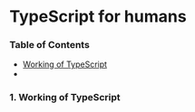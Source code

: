 # TypeScript for humans

### Table of Contents

* [Working of TypeScript](#1-Working-of-TypeScript)
* 


### 1. Working of TypeScript
